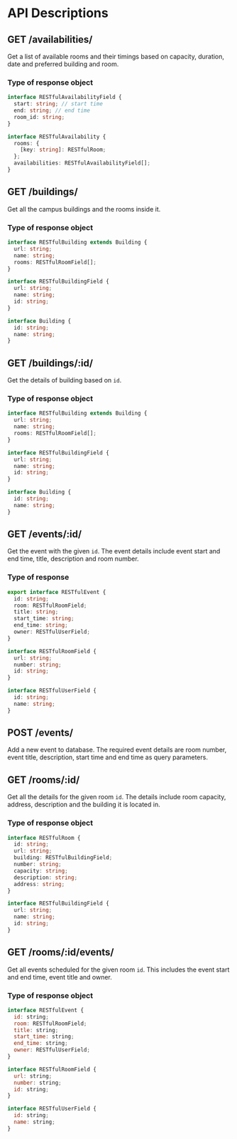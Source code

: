 # API Descriptions

## GET /availabilities/

Get a list of available rooms and their timings based on capacity, duration, date and preferred building and room.

### Type of response object

```ts
interface RESTfulAvailabilityField {
  start: string; // start time
  end: string; // end time
  room_id: string;
}

interface RESTfulAvailability {
  rooms: {
    [key: string]: RESTfulRoom;
  };
  availabilities: RESTfulAvailabilityField[];
}
```

## GET /buildings/

Get all the campus buildings and the rooms inside it.

### Type of response object

```ts
interface RESTfulBuilding extends Building {
  url: string;
  name: string;
  rooms: RESTfulRoomField[];
}

interface RESTfulBuildingField {
  url: string;
  name: string;
  id: string;
}

interface Building {
  id: string;
  name: string;
}
```

## GET /buildings/:id/

Get the details of building based on `id`.

### Type of response object

```ts
interface RESTfulBuilding extends Building {
  url: string;
  name: string;
  rooms: RESTfulRoomField[];
}

interface RESTfulBuildingField {
  url: string;
  name: string;
  id: string;
}

interface Building {
  id: string;
  name: string;
}
```

## GET /events/:id/

Get the event with the given `id`. The event details include event start and end time, title, description and room number.

### Type of response

```ts
export interface RESTfulEvent {
  id: string;
  room: RESTfulRoomField;
  title: string;
  start_time: string;
  end_time: string;
  owner: RESTfulUserField;
}

interface RESTfulRoomField {
  url: string;
  number: string;
  id: string;
}

interface RESTfulUserField {
  id: string;
  name: string;
}
```

## POST /events/

Add a new event to database. The required event details are room number, event title, description, start time and end time as query parameters.

## GET /rooms/:id/

Get all the details for the given room `id`. The details include room capacity, address, description and the building it is located in.

### Type of response object

```ts
interface RESTfulRoom {
  id: string;
  url: string;
  building: RESTfulBuildingField;
  number: string;
  capacity: string;
  description: string;
  address: string;
}

interface RESTfulBuildingField {
  url: string;
  name: string;
  id: string;
}
```

## GET /rooms/:id/events/

Get all events scheduled for the given room `id`. This includes the event start and end time, event title and owner.

### Type of response object

```js
interface RESTfulEvent {
  id: string;
  room: RESTfulRoomField;
  title: string;
  start_time: string;
  end_time: string;
  owner: RESTfulUserField;
}

interface RESTfulRoomField {
  url: string;
  number: string;
  id: string;
}

interface RESTfulUserField {
  id: string;
  name: string;
}
```
